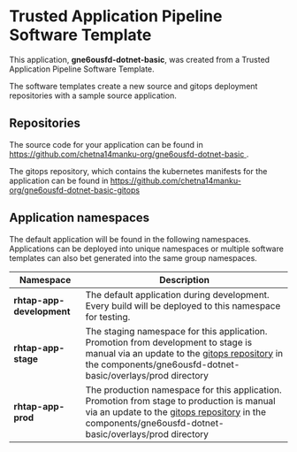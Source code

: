 # Trusted Application Pipeline Software Template

This application, **gne6ousfd-dotnet-basic**, was created from a Trusted Application Pipeline Software Template.

The software templates create a new source and gitops deployment repositories with a sample source application. 

## Repositories

The source code for your application can be found in [https://github.com/chetna14manku-org/gne6ousfd-dotnet-basic ](https://github.com/chetna14manku-org/gne6ousfd-dotnet-basic ).
 
The gitops repository, which contains the kubernetes manifests for the application can be found in 
[https://github.com/chetna14manku-org/gne6ousfd-dotnet-basic-gitops ](https://github.com/chetna14manku-org/gne6ousfd-dotnet-basic-gitops ) 

## Application namespaces 

The default application will be found in the following namespaces. Applications can be deployed into unique namespaces or multiple software templates can also bet generated into the same group namespaces.  

|  Namespace   |  Description   |  
| -------- | -------- |   
| **rhtap-app-development** | The default application during development. Every build will be deployed to this namespace for testing. | 
| **rhtap-app-stage** | The staging namespace for this application. Promotion from development to stage is manual via an update to the [gitops repository](https://github.com/chetna14manku-org/gne6ousfd-dotnet-basic-gitops ) in the components/gne6ousfd-dotnet-basic/overlays/prod directory |  
| **rhtap-app-prod** | The production namespace for this application. Promotion from stage to production is manual via an update to the [gitops repository](https://github.com/chetna14manku-org/gne6ousfd-dotnet-basic-gitops ) in the components/gne6ousfd-dotnet-basic/overlays/prod directory | 